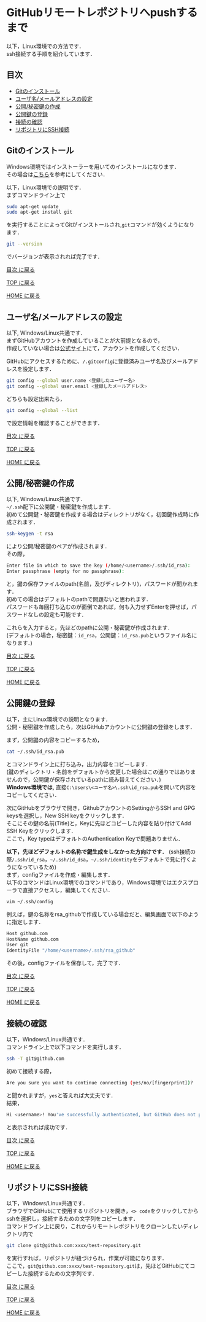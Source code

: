 # GitHubリモートレポジトリへpushするまで

以下，Linux環境での方法です．  
ssh接続する手順を紹介しています．

## 目次

- [Gitのインストール](#gitのインストール)
- [ユーザ名/メールアドレスの設定](#ユーザ名メールアドレスの設定)
- [公開/秘密鍵の作成](#公開秘密鍵の作成)
- [公開鍵の登録](#公開鍵の登録)
- [接続の確認](#接続の確認)
- [リポジトリにSSH接続](#リポジトリにssh接続)

## Gitのインストール

Windows環境ではインストーラーを用いてのインストールになります．  
その場合は[こちら](https://www.curict.com/item/60/60bfe0e.html)を参考にしてください．  

以下，Linux環境での説明です．  
まずコマンドライン上で

```bash
sudo apt-get update
sudo apt-get install git
```

を実行することによってGitがインストールされ,`git`コマンドが効くようになります．

```bash
git --version
```

でバージョンが表示されれば完了です．

[目次 に戻る](#目次)

[TOP に戻る](./README.md)

[HOME に戻る](../README.md)

## ユーザ名/メールアドレスの設定

以下, Windows/Linux共通です．  
まずGitHubアカウントを作成していることが大前提となるので，  
作成していない場合は[公式サイト](https://github.com/)にて，アカウントを作成してください．

GitHubにアクセスするために、`/.gitconfig`に登録済みユーザ名及びメールアドレスを設定します．  

```bash
git config --global user.name <登録したユーザー名>
git config --global user.email <登録したメールアドレス>
```

どちらも設定出来たら，

```bash
git config --global --list
```

で設定情報を確認することができます．

[目次 に戻る](#目次)

[TOP に戻る](./README.md)

[HOME に戻る](../README.md)

## 公開/秘密鍵の作成

以下, Windows/Linux共通です．  
`~/.ssh`配下に公開鍵・秘密鍵を作成します．  
初めて公開鍵・秘密鍵を作成する場合はディレクトリがなく，初回鍵作成時に作成されます．

```bash
ssh-keygen -t rsa
```

により公開/秘密鍵のペアが作成されます．  
その際，

```bash
Enter file in which to save the key (/home/<username>/.ssh/id_rsa):
Enter passphrase (empty for no passphrase):
```

と，鍵の保存ファイルのpath(名前，及びディレクトリ)，パスワードが聞かれます．  
初めての場合はデフォルトのpathで問題ないと思われます．  
パスワードも毎回打ち込むのが面倒であれば，何も入力せずEnterを押せば，パスワードなしの設定も可能です．  

これらを入力すると，先ほどのpathに公開・秘密鍵が作成されます．  
(デフォルトの場合，秘密鍵：`id_rsa`，公開鍵：`id_rsa.pub`というファイル名になります．)

[目次 に戻る](#目次)

[TOP に戻る](./README.md)

[HOME に戻る](../README.md)

## 公開鍵の登録

以下，主にLinux環境での説明となります．  
公開・秘密鍵を作成したら，次はGitHubアカウントに公開鍵の登録をします．  

まず，公開鍵の内容をコピーするため，

```bash
cat ~/.ssh/id_rsa.pub
```

とコマンドライン上に打ち込み，出力内容をコピーします．  
(鍵のディレクトリ・名前をデフォルトから変更した場合はこの通りではありませんので，公開鍵が保存されているpathに読み替えてください．)  
__Windows環境では,__ 直接`C:\Users\<ユーザ名>\.ssh\id_rsa.pub`を開いて内容をコピーしてください．  

次にGitHubをブラウザで開き，GithubアカウントのSettingからSSH and GPG keysを選択し，New SSH keyをクリックします．  
そこにその鍵の名前(Title)と，Keyに先ほどコピーした内容を貼り付けてAdd SSH Keyをクリックします．  
ここで，Key typeはデフォルトのAuthentication Keyで問題ありません．

__以下，先ほどデフォルトの名称で鍵生成をしなかった方向けです．__ (ssh接続の際`/.ssh/id_rsa`，`~/.ssh/id_dsa`，`~/.ssh/identity`をデフォルトで見に行くようになっているため)  
まず，configファイルを作成・編集します．  
以下のコマンドはLinux環境でのコマンドであり，Windows環境ではエクスプローラで直接アクセスし，編集してください．

```bash
vim ~/.ssh/config
```

例えば，鍵の名称をrsa_githubで作成している場合だと、編集画面で以下のように指定します．

```bash
Host github.com
HostName github.com
User git
IdentityFile "/home/<username>/.ssh/rsa_github"
```

その後，configファイルを保存して，完了です．

[目次 に戻る](#目次)

[TOP に戻る](./README.md)

[HOME に戻る](../README.md)

## 接続の確認

以下，Windows/Linux共通です．  
コマンドライン上で以下コマンドを実行します．

```bash
ssh -T git@github.com
```

初めて接続する際，

```bash
Are you sure you want to continue connecting (yes/no/[fingerprint])?
```

と聞かれますが，`yes`と答えれば大丈夫です．  
結果，

```bash
Hi <username>! You've successfully authenticated, but GitHub does not provide shell access.
```

と表示されれば成功です．

[目次 に戻る](#目次)

[TOP に戻る](./README.md)

[HOME に戻る](../README.md)

## リポジトリにSSH接続

以下，Windows/Linux共通です．  
ブラウザでGitHubにて使用するリポジトリを開き，`<> code`をクリックしてからsshを選択し，接続するための文字列をコピーします．  
コマンドライン上に戻り，これからリモートレポジトリをクローンしたいディレクトリ内で

```bash
git clone git@github.com:xxxx/test-repository.git
```

を実行すれば，リポジトリが紐づけられ，作業が可能になります．  
ここで，`git@github.com:xxxx/test-repository.git`は，先ほどGitHubにてコピーした接続するための文字列です．

[目次 に戻る](#目次)

[TOP に戻る](./README.md)

[HOME に戻る](../README.md)
